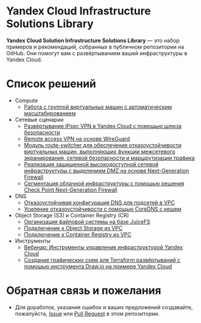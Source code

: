# Yandex Cloud Infrastructure Solutions Library

**Yandex Cloud Solution Infrastructure Solutions Library** — это набор примеров и рекомендаций, собранных в публичном репозитории на GitHub. Они помогут вам с развёртыванием вашей инфраструктуры в Yandex Cloud.

# Список решений

* Compute
  * [Работа с группой виртуальных машин с автоматическим масштабированием](https://github.com/yandex-cloud-examples/yc-vm-group-with-autoscale)
* Сетевые сценарии
  * [Развёртывание IPsec VPN в Yandex Cloud с помощью шлюза безопасности](https://github.com/yandex-cloud-examples/yc-site-to-site-vpn-with-ipsec-strongswan)
  * [Remote access VPN на основе WireGuard](https://github.com/yandex-cloud-examples/yc-remote-acess-vpn-with-wireguard-firezone)
  * [Модуль route-switcher для обеспечения отказоустойчивости виртуальных машин, выполняющих функции межсетевого экранирования, сетевой безопасности и маршрутизации трафика](https://github.com/yandex-cloud-examples/yc-route-switcher)
  * [Реализация защищенной высокодоступной сетевой инфраструктуры с выделением DMZ на основе Next-Generation Firewall](https://github.com/yandex-cloud-examples/yc-dmz-with-high-available-ngfw)
  * [Сегментация облачной инфраструктуры с помощью решения Check Point Next-Generation Firewall](https://github.com/yandex-cloud-examples/yc-network-segmentation-with-checkpoint)
* DNS
  * [Отказоустойчивая конфигурация DNS для подсетей в VPC](https://github.com/yandex-cloud-examples/yc-dns-redundancy)
  * [Усиление отказоустойчивости с помощью CoreDNS с кешем](https://github.com/yandex-cloud-examples/yc-improve-dns-availability-with-coredns)
* Object Storage (S3) и Container Registry (CR)
  * [Организация файловой системы на базе JuiceFS](https://github.com/yandex-cloud-examples/yc-distributed-storage-with-juicefs)
  * [Подключение к Object Storage из VPC](https://github.com/yandex-cloud-examples/yc-s3-private-endpoint)
  * [Подключение к Container Registry из VPC](https://github.com/yandex-cloud-examples/yc-cr-private-endpoint)
* Инструменты
  * [Вебинар: Инструменты управления инфраструктурой Yandex Cloud](https://github.com/yandex-cloud-examples/yc-webinar-infra-management-tools)
  * [Создание графических схем для Terraform развёртываний с помощью инструмента Draw.io на примере Yandex Cloud](https://github.com/yandex-cloud-examples/yc-embed-drawio-into-terraform-deployment)


# Обратная связь и пожелания
- Для доработок, указания ошибок и ваших предложений создавайте, пожалуйста, [Issue](https://github.com/yandex-cloud-examples/yc-infrastructure-solutions-library/issues) или [Pull Request](https://github.com/yandex-cloud-examples/yc-infrastructure-solutions-library/pulls) в этом репозитории. 
